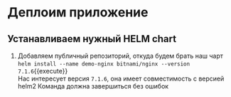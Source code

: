 # Деплоим приложение
## Устанавливаем нужный HELM chart

1. Добавляем публичный репозиторий, откуда будем брать наш чарт `helm install --name demo-nginx bitnami/nginx --version 7.1.6`{{execute}}   
   Нас интересует версия `7.1.6`, она имеет совместимость с версией helm2
   Команда должна завершиться без ошибок
